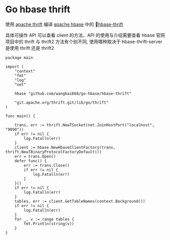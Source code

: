 # Go hbase thrift

使用 [apache thrift](https://github.com/apache/thrift) 编译 [apache hbase](https://github.com/apache/hbase) 中的 [hbase-thrift](https://github.com/apache/hbase/tree/master/hbase-thrift)

具体可操作 API 可以查看 client 的方法，API 的使用与介绍需要查看 hbase 官网
项目中的 thrift 与 thrift2 方法有个别不同, 使用哪种取决于 hbase-thrift-server 是使用 thrift 还是 thrift2

```golang
package main

import (
	"context"
	"fmt"
	"log"
	"net"

	hbase "github.com/wangkai668/go-hbase/hbase-thrift"

	"git.apache.org/thrift.git/lib/go/thrift"
)

func main() {

	trans, err := thrift.NewTSocket(net.JoinHostPort("localhost", "9090"))
	if err != nil {
		log.Fatalln(err)
	}
	client := hbase.NewHbaseClientFactory(trans, thrift.NewTBinaryProtocolFactoryDefault())
	err = trans.Open()
	defer func() {
		err := trans.Close()
		if err != nil {
			log.Fatalln(err)
		}
	}()
	if err != nil {
		log.Fatalln(err)
	}
	tables, err := client.GetTableNames(context.Background())
	if err != nil {
		log.Fatalln(err)
	}
	for _, v := range tables {
		fmt.Println(string(v))
	}
}

```